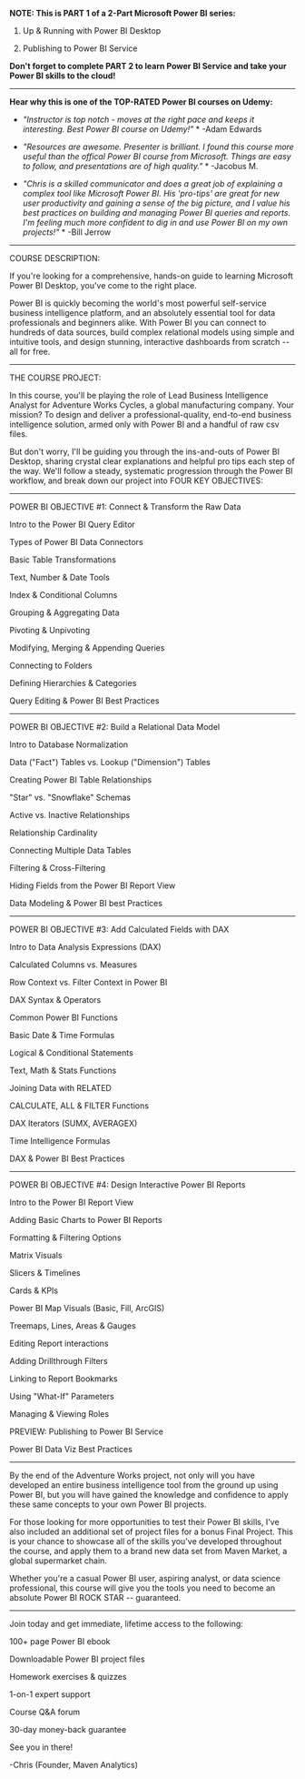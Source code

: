 **NOTE: This is PART 1 of a 2-Part Microsoft Power BI series:**

  1. Up & Running with Power BI Desktop

  2. Publishing to Power BI Service

**Don't forget to complete PART 2 to learn Power BI Service and take your Power BI skills to the cloud!**

__________

**Hear why this is one of the TOP-RATED Power BI courses on Udemy:**

* *"Instructor is top notch - moves at the right pace and keeps it interesting. Best Power BI course on Udemy!"* *
-Adam Edwards

* *"Resources are awesome. Presenter is brilliant. I found this course more useful than the offical Power BI course from Microsoft. Things are easy to follow, and presentations are of high quality."* *
-Jacobus M.

* *"Chris is a skilled communicator and does a great job of explaining a complex tool like Microsoft Power BI. His 'pro-tips' are great for new user productivity and gaining a sense of the big picture, and I value his best practices on building and managing Power BI queries and reports. I'm feeling much more confident to dig in and use Power BI on my own projects!"* *
-Bill Jerrow

__________

COURSE DESCRIPTION:

If you're looking for a comprehensive, hands-on guide to learning Microsoft Power BI Desktop, you've come to the right place.

Power BI is quickly becoming the world's most powerful self-service business intelligence platform, and an absolutely essential tool for data professionals and beginners alike. With Power BI you can connect to hundreds of data sources, build complex relational models using simple and intuitive tools, and design stunning, interactive dashboards from scratch -- all for free.

__________

THE COURSE PROJECT:

In this course, you'll be playing the role of Lead Business Intelligence Analyst for Adventure Works Cycles, a global manufacturing company. Your mission? To design and deliver a professional-quality, end-to-end business intelligence solution, armed only with Power BI and a handful of raw csv files.

But don't worry, I'll be guiding you through the ins-and-outs of Power BI Desktop, sharing crystal clear explanations and helpful pro tips each step of the way. We'll follow a steady, systematic progression through the Power BI workflow, and break down our project into FOUR KEY OBJECTIVES:

__________

POWER BI OBJECTIVE #1: Connect & Transform the Raw Data

Intro to the Power BI Query Editor

Types of Power BI Data Connectors

Basic Table Transformations

Text, Number & Date Tools

Index & Conditional Columns

Grouping & Aggregating Data

Pivoting & Unpivoting

Modifying, Merging & Appending Queries

Connecting to Folders

Defining Hierarchies & Categories

Query Editing & Power BI Best Practices

__________

POWER BI OBJECTIVE #2: Build a Relational Data Model

Intro to Database Normalization

Data ("Fact") Tables vs. Lookup ("Dimension") Tables

Creating Power BI Table Relationships

"Star" vs. "Snowflake" Schemas

Active vs. Inactive Relationships

Relationship Cardinality

Connecting Multiple Data Tables

Filtering & Cross-Filtering

Hiding Fields from the Power BI Report View

Data Modeling & Power BI best Practices

__________

POWER BI OBJECTIVE #3: Add Calculated Fields with DAX

Intro to Data Analysis Expressions (DAX)

Calculated Columns vs. Measures

Row Context vs. Filter Context in Power BI

DAX Syntax & Operators

Common Power BI Functions

Basic Date & Time Formulas

Logical & Conditional Statements

Text, Math & Stats Functions

Joining Data with RELATED

CALCULATE, ALL & FILTER Functions

DAX Iterators (SUMX, AVERAGEX)

Time Intelligence Formulas

DAX & Power BI Best Practices

__________

POWER BI OBJECTIVE #4: Design Interactive Power BI Reports

Intro to the Power BI Report View

Adding Basic Charts to Power BI Reports

Formatting & Filtering Options

Matrix Visuals

Slicers & Timelines

Cards & KPIs

Power BI Map Visuals (Basic, Fill, ArcGIS)

Treemaps, Lines, Areas & Gauges

Editing Report interactions

Adding Drillthrough Filters

Linking to Report Bookmarks

Using "What-If" Parameters

Managing & Viewing Roles

PREVIEW: Publishing to Power BI Service

Power BI Data Viz Best Practices

__________

By the end of the Adventure Works project, not only will you have developed an entire business intelligence tool from the ground up using Power BI, but you will have gained the knowledge and confidence to apply these same concepts to your own Power BI projects.

For those looking for more opportunities to test their Power BI skills, I've also included an additional set of project files for a bonus Final Project. This is your chance to showcase all of the skills you've developed throughout the course, and apply them to a brand new data set from Maven Market, a global supermarket chain.

Whether you're a casual Power BI user, aspiring analyst, or data science professional, this course will give you the tools you need to become an absolute Power BI ROCK STAR -- guaranteed.

__________

Join today and get immediate, lifetime access to the following:

100+ page Power BI ebook

Downloadable Power BI project files

Homework exercises & quizzes

1-on-1 expert support

Course Q&A forum

30-day money-back guarantee

See you in there!

-Chris (Founder, Maven Analytics)
